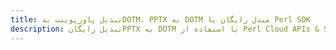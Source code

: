 ---title: تبدیل پاورپوینت بهDOTM، PPTX به DOTM مبدل رایگان یا Perl SDKdescription: تبدیل رایگانPPTX به DOTM با استفاده از Perl Cloud APIs & SDK. همچنین اسناد Microsoft PowerPoint را در Cloud ایجاد، ویرایش و رندر کنید.---